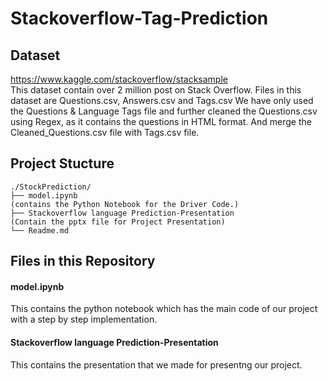 # Stackoverflow-Tag-Prediction

## Dataset
https://www.kaggle.com/stackoverflow/stacksample
<br>
This dataset contain over 2 million post on Stack Overflow. Files in this dataset are Questions.csv, Answers.csv and Tags.csv
We have only used the Questions & Language Tags file and further cleaned the Questions.csv using Regex, as it contains the questions in HTML format. And merge the Cleaned_Questions.csv file with Tags.csv file.

## Project Stucture
```
./StockPrediction/
├── model.ipynb
(contains the Python Notebook for the Driver Code.)
├── Stackoverflow language Prediction-Presentation 
(Contain the pptx file for Project Presentation)   
└── Readme.md
```
## Files in this Repository
#### model.ipynb
This contains the python notebook which has the main code of our project with a step by step implementation.

#### Stackoverflow language Prediction-Presentation
This contains the presentation that we made for presentng our project.



